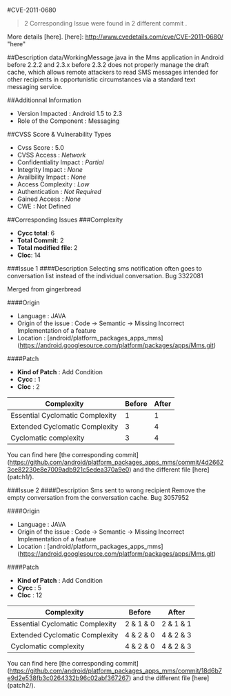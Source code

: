 #CVE-2011-0680
>2 Corresponding Issue were found in 2 different commit .

More details [here].
[here]: http://www.cvedetails.com/cve/CVE-2011-0680/ "here"

##Description
data/WorkingMessage.java in the Mms application in Android before 2.2.2 and 2.3.x before 2.3.2 does not properly manage the draft cache, which allows remote attackers to read SMS messages intended for other recipients in opportunistic circumstances via a standard text messaging service.	

##Additionnal Information
* Version Impacted : Android 1.5 to 2.3
* Role of the Component : Messaging

##CVSS Score & Vulnerability Types
* Cvss Score : 5.0
* CVSS Access : *Network*
* Confidentiality Impact : *Partial*
* Integrity Impact : *None*
* Availbility Impact : *None*
* Access Complexity : *Low*
* Authentication : *Not Required*
* Gained Access : *None*
* CWE : Not Defined

##Corresponding Issues
###Complexity
* **Cycc total**: 6
* **Total Commit**: 2
* **Total modified file**: 2
* **Cloc**: 14


###Issue 1 
####Description
Selecting sms notification often goes to conversation list instead
of the individual conversation. Bug 3322081

Merged from gingerbread

####Origin
* Language : JAVA
* Origin of the issue  : Code -> Semantic -> Missing Incorrect Implementation of a feature
* Location : [android/platform_packages_apps_mms] (https://android.googlesource.com/platform/packages/apps/Mms.git)

####Patch
* **Kind of Patch** : Add Condition
* **Cycc** : 1
* **Cloc** : 2

|  Complexity | Before | After |
|---------------------------------|--------|-------|
| Essential Cyclomatic Complexity |    1    |    1   |
| Extended Cyclomatic Complexity  |     3   |   4    |
| Cyclomatic complexity           |     3   |  4     |


You can find here [the corresponding commit] (https://github.com/android/platform_packages_apps_mms/commit/4d26623ce82230e8e7009adb921c5edea370a9e0)  and the different file [here] (patch1/).

###Issue 2 
####Description
Sms sent to wrong recipient
Remove the empty conversation from the conversation cache.
Bug 3057952
 

####Origin
* Language : JAVA
* Origin of the issue  : Code -> Semantic -> Missing Incorrect Implementation of a feature
* Location : [android/platform_packages_apps_mms] (https://android.googlesource.com/platform/packages/apps/Mms.git)

####Patch
* **Kind of Patch** : Add Condition
* **Cycc** : 5
* **Cloc** : 12

|  Complexity | Before | After |
|---------------------------------|--------|-------|
| Essential Cyclomatic Complexity |    2 & 1 & 0   |    2 & 1 & 1   |
| Extended Cyclomatic Complexity  |     4 & 2 & 0   |   4 & 2 & 3  |
| Cyclomatic complexity           |     4 & 2 & 0  |  4 & 2 & 3    |


You can find here [the corresponding commit] (https://github.com/android/platform_packages_apps_mms/commit/18d6b7e9d2e538fb3c0264332b96c02abf367267)  and the different file [here] (patch2/).

